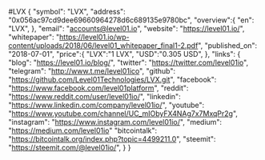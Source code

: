 #LVX
{
  "symbol": "LVX",
  "address": "0x056ac97cd9dee69660964278d6c689135e9780bc",
  "overview":{
        "en": "LVX",
          },
  "email": "accounts@level01.io",
  "website": "https://level01.io/",
  "whitepaper": "https://level01.io/wp-content/uploads/2018/06/level01_whitepaper_final1-2.pdf",
  "published_on": "2018-07-01",
  "price":{
         "LVX":"1 LVX",
         "USD":"0.305 USD",
    },
  "links": {
    "blog": "https://level01.io/blog/",
    "twitter": "https://twitter.com/level01io",
    "telegram": "http://www.t.me/level01ico",
    "github": "https://github.com/Level01Technologies/LVX.git",
    "facebook": "https://www.facebook.com/level01platform",
    "reddit": "https://www.reddit.com/user/level01io/",
    "linkedin": "https://www.linkedin.com/company/level01io/",
    "youtube": "https://www.youtube.com/channel/UC_mIObyFX4NAg7x7MxqPr2g",
    "instagram": "https://www.instagram.com/level01io/",
    "medium": "https://medium.com/level01io"
    "bitcointalk": "https://bitcointalk.org/index.php?topic=4499211.0",
    "steemit": "https://steemit.com/@level01io/",
  }
}
